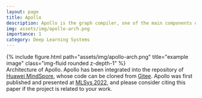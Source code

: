 ```yaml
---
layout: page
title: Apollo
description: Apollo is the graph compiler, one of the main components of the <a href='https://www.mindspore.cn/install/en'>Huawei MindSpore</a> ecosystem. Its primary objective is to merge the nodes of a computational graph of a neural network.
img: assets/img/apollo-arch.png
importance: 1
category: Deep Learning Systems
---
```

<div class="row">
    <div class="col-sm mt-3 mt-md-0">
        {% include figure.html path="assets/img/apollo-arch.png" title="example image" class="img-fluid rounded z-depth-1" %}
    </div>
</div>
<div class="caption">
    Architecture of Apollo. Apollo has been integrated into the repository of <a href='https://www.mindspore.cn/install/en'>Huawei MindSpore</a>, whose code can be cloned from <a href='https://gitee.com/mindspore/mindspore.git'>Gitee</a>. Apollo was first published and presented at <a href='../assets/pdf/mlsys2022-paper.pdf'>MLSys 2022</a>, and please consider citing this paper if the project is related to your work.
</div>